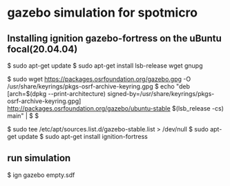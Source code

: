 # gazebo simulation for spotmicro


## Installing ignition gazebo-fortress on the uBuntu focal(20.04.04)

$ sudo apt-get update
$ sudo apt-get install lsb-release wget gnupg

$ sudo wget https://packages.osrfoundation.org/gazebo.gpg -O /usr/share/keyrings/pkgs-osrf-archive-keyring.gpg
$ echo "deb [arch=$(dpkg --print-architecture) signed-by=/usr/share/keyrings/pkgs-osrf-archive-keyring.gpg] http://packages.osrfoundation.org/gazebo/ubuntu-stable $(lsb_release -cs) main" | $ $ 

$ sudo tee /etc/apt/sources.list.d/gazebo-stable.list > /dev/null
$ sudo apt-get update
$ sudo apt-get install ignition-fortress

 ## run simulation
$ ign gazebo empty.sdf

